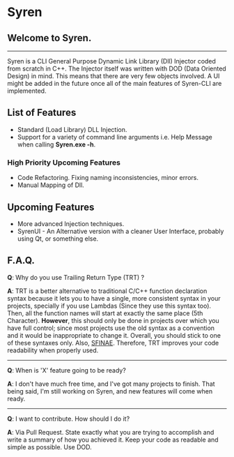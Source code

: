 # Syren

## Welcome to Syren.
-------------------------------------------
Syren is a CLI General Purpose Dynamic Link Library (Dll) Injector coded from scratch in C++. The Injector itself was written with DOD (Data Oriented Design) in mind. This means that there are very few objects involved. A UI might be added in the future once all of the main features of Syren-CLI are implemented.

## List of Features

* Standard (Load Library) DLL Injection.
* Support for a variety of command line arguments i.e. Help Message when calling **Syren.exe -h**.

### High Priority Upcoming Features

* Code Refactoring. Fixing naming inconsistencies, minor errors.
* Manual Mapping of Dll.

## Upcoming Features

* More advanced Injection techniques.
* SyrenUI - An Alternative version with a cleaner User Interface, probably using Qt, or something else.

## F.A.Q.

**Q**: Why do you use Trailing Return Type (TRT) ?

**A**: TRT is a better alternative to traditional C/C++ function declaration syntax because it lets you to have a single, more consistent syntax in your projects, specially if you use Lambdas (Since they use this syntax too). Then, all the function names will start at exactly the same place (5th Character). **However**, this should only be done in projects over which you have full control; since most projects use the old syntax as a convention and it would be inappropriate to change it. Overall, you should stick to one of these syntaxes only. Also, [SFINAE](https://en.cppreference.com/w/cpp/language/sfinae). Therefore, TRT improves your code readability when properly used.

---

**Q**: When is 'X' feature going to be ready?

**A**: I don't have much free time, and I've got many projects to finish. That being said, I'm still working on Syren, and new features will come when ready.

---

**Q**: I want to contribute. How should I do it?

**A**: Via Pull Request. State exactly what you are trying to accomplish and write a summary of how you achieved it. Keep your code as readable and simple as possible. Use DOD.
